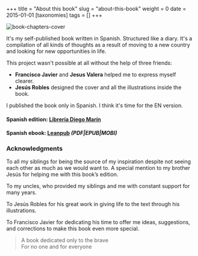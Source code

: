 +++
title = "About this book"
slug = "about-this-book"
weight = 0
date = 2015-01-01
[taxonomies]
tags = []
+++

![book-chapters-cover](/images/books/oeur/oeur-cover.jpg)

It's my self-published book written in Spanish. Structured like a diary.
It's a compilation of all kinds of thoughts as a result of moving to a new country and looking for new opportunities in life.

This project wasn't possible at all without the help of three friends:

- **Francisco Javier** and **Jesus Valera** helped me to express myself clearer.
- **Jesús Robles** designed the cover and all the illustrations inside the book.

I published the book only in Spanish. I think it's time for the EN version.

#### Spanish edition: [Librería Diego Marín](https://www.diegomarin.com/9788417192471-ojos-en-un-recuerdo.html)
#### Spanish ebook: [Leanpub](https://leanpub.com/ojosenunrecuerdo) _(PDF|EPUB|MOBI)_

### Acknowledgments

To all my siblings for being the source of my inspiration despite not seeing each other as much as we would want to. A special mention to my brother Jesús for helping me with this book’s edition.

To my uncles, who provided my siblings and me with constant support for many years.

To Jesús Robles for his great work in giving life to the text through his illustrations.

To Francisco Javier for dedicating his time to offer me ideas, suggestions, and corrections to make this book even more special.

> A book dedicated only to the brave<br>
> For no one and for everyone
